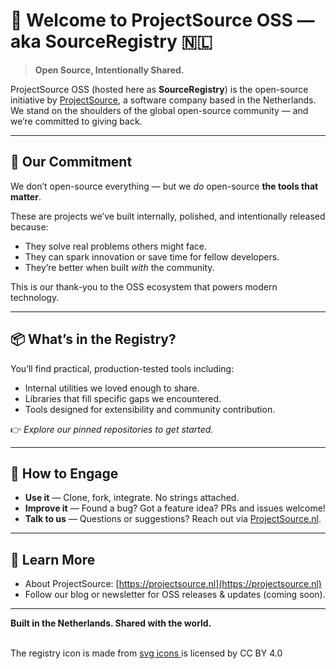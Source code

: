 # 🧩 Welcome to ProjectSource OSS — aka SourceRegistry 🇳🇱

> **Open Source, Intentionally Shared.**

ProjectSource OSS (hosted here as **SourceRegistry**) is the open-source initiative by [ProjectSource](https://projectsource.nl), a software company based in the Netherlands. We stand on the shoulders of the global open-source community — and we’re committed to giving back.

---

## 🤝 Our Commitment

We don’t open-source everything — but we *do* open-source **the tools that matter**.

These are projects we’ve built internally, polished, and intentionally released because:
- They solve real problems others might face.
- They can spark innovation or save time for fellow developers.
- They’re better when built *with* the community.

This is our thank-you to the OSS ecosystem that powers modern technology.

---

## 📦 What’s in the Registry?

You’ll find practical, production-tested tools including:
- Internal utilities we loved enough to share.
- Libraries that fill specific gaps we encountered.
- Tools designed for extensibility and community contribution.

👉 *Explore our pinned repositories to get started.*

---

## 🚀 How to Engage

- **Use it** — Clone, fork, integrate. No strings attached.
- **Improve it** — Found a bug? Got a feature idea? PRs and issues welcome!
- **Talk to us** — Questions or suggestions? Reach out via [ProjectSource.nl](https://projectsource.nl).

---

## 🔗 Learn More

- About ProjectSource: [https://projectsource.nl](https://projectsource.nl)
- Follow our blog or newsletter for OSS releases & updates (coming soon).

---

**Built in the Netherlands. Shared with the world.**


<br/>

<div>The registry icon is made from <a href="https://www.onlinewebfonts.com/icon">svg icons </a>is licensed by CC BY 4.0</div>
